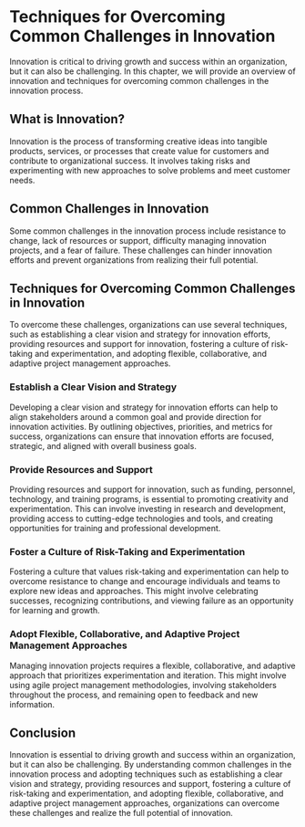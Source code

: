 # Techniques for Overcoming Common Challenges in Innovation

Innovation is critical to driving growth and success within an organization, but it can also be challenging. In this chapter, we will provide an overview of innovation and techniques for overcoming common challenges in the innovation process.

What is Innovation?
-------------------

Innovation is the process of transforming creative ideas into tangible products, services, or processes that create value for customers and contribute to organizational success. It involves taking risks and experimenting with new approaches to solve problems and meet customer needs.

Common Challenges in Innovation
-------------------------------

Some common challenges in the innovation process include resistance to change, lack of resources or support, difficulty managing innovation projects, and a fear of failure. These challenges can hinder innovation efforts and prevent organizations from realizing their full potential.

Techniques for Overcoming Common Challenges in Innovation
---------------------------------------------------------

To overcome these challenges, organizations can use several techniques, such as establishing a clear vision and strategy for innovation efforts, providing resources and support for innovation, fostering a culture of risk-taking and experimentation, and adopting flexible, collaborative, and adaptive project management approaches.

### Establish a Clear Vision and Strategy

Developing a clear vision and strategy for innovation efforts can help to align stakeholders around a common goal and provide direction for innovation activities. By outlining objectives, priorities, and metrics for success, organizations can ensure that innovation efforts are focused, strategic, and aligned with overall business goals.

### Provide Resources and Support

Providing resources and support for innovation, such as funding, personnel, technology, and training programs, is essential to promoting creativity and experimentation. This can involve investing in research and development, providing access to cutting-edge technologies and tools, and creating opportunities for training and professional development.

### Foster a Culture of Risk-Taking and Experimentation

Fostering a culture that values risk-taking and experimentation can help to overcome resistance to change and encourage individuals and teams to explore new ideas and approaches. This might involve celebrating successes, recognizing contributions, and viewing failure as an opportunity for learning and growth.

### Adopt Flexible, Collaborative, and Adaptive Project Management Approaches

Managing innovation projects requires a flexible, collaborative, and adaptive approach that prioritizes experimentation and iteration. This might involve using agile project management methodologies, involving stakeholders throughout the process, and remaining open to feedback and new information.

Conclusion
----------

Innovation is essential to driving growth and success within an organization, but it can also be challenging. By understanding common challenges in the innovation process and adopting techniques such as establishing a clear vision and strategy, providing resources and support, fostering a culture of risk-taking and experimentation, and adopting flexible, collaborative, and adaptive project management approaches, organizations can overcome these challenges and realize the full potential of innovation.
